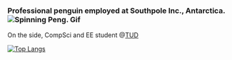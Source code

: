 ### Professional penguin employed at Southpole Inc., Antarctica. ![Spinning Peng. Gif]([https://c.tenor.com/HBjw_MS0OLIAAAAC/livia-veronezi-penguin.gif](https://c.tenor.com/xea40i0JGoAAAAAj/fettlol-fettgifs.gif))
On the side, CompSci and EE student @[TUD](https://tu-dresden.de/)

[![Top Langs](https://github-readme-stats.vercel.app/api/top-langs/?username=LeLoomi&layout=compact&theme=city_lights)](https://github.com/anuraghazra/github-readme-stats)
